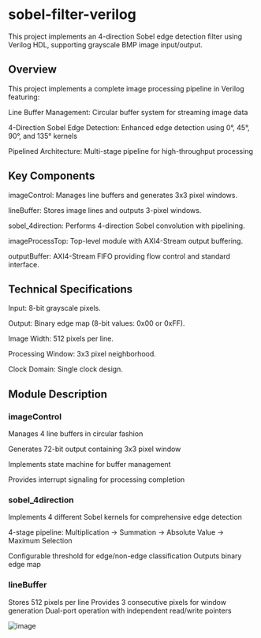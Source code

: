 # sobel-filter-verilog
This project implements an 4-direction Sobel edge detection filter using Verilog HDL, supporting grayscale BMP image input/output.


## Overview


This project implements a complete image processing pipeline in Verilog featuring:

Line Buffer Management: Circular buffer system for streaming image data

4-Direction Sobel Edge Detection: Enhanced edge detection using 0°, 45°, 90°, and 135° kernels


Pipelined Architecture: Multi-stage pipeline for high-throughput processing



## Key Components

imageControl: Manages line buffers and generates 3x3 pixel windows.


lineBuffer: Stores image lines and outputs 3-pixel windows.


sobel_4direction: Performs 4-direction Sobel convolution with pipelining.


imageProcessTop: Top-level module with AXI4-Stream output buffering.


outputBuffer: AXI4-Stream FIFO providing flow control and standard interface.


## Technical Specifications

Input: 8-bit grayscale pixels.

Output: Binary edge map (8-bit values: 0x00 or 0xFF).

Image Width: 512 pixels per line.

Processing Window: 3x3 pixel neighborhood.

Clock Domain: Single clock design.



## Module Description

### imageControl

Manages 4 line buffers in circular fashion

Generates 72-bit output containing 3x3 pixel window

Implements state machine for buffer management

Provides interrupt signaling for processing completion

### sobel_4direction

Implements 4 different Sobel kernels for comprehensive edge detection

4-stage pipeline: Multiplication → Summation → Absolute Value → Maximum Selection

Configurable threshold for edge/non-edge classification
Outputs binary edge map

### lineBuffer

Stores 512 pixels per line
Provides 3 consecutive pixels for window generation
Dual-port operation with independent read/write pointers







![image](https://github.com/user-attachments/assets/8fcec706-6b86-4fee-af20-30db0a5353d1)

